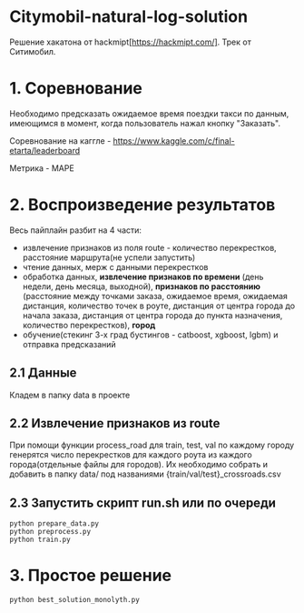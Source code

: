 # Citymobil-natural-log-solution
Решение хакатона от hackmipt[https://hackmipt.com/]. Трек от Ситимобил.

# 1. Соревнование
Необходимо предсказать ожидаемое время поездки такси по данным, имеющимся в момент, когда пользователь нажал кнопку "Заказать".
 
Соревнование на каггле - https://www.kaggle.com/c/final-etarta/leaderboard

Метрика - MAPE
# 2. Воспроизведение результатов
Весь пайплайн разбит на 4 части:
- извлечение признаков из поля route - количество перекрестков, расстояние маршрута(не успели запустить)
- чтение данных, мерж с данными перекрестков
- обработка данных, **извлечение признаков по времени** (день недели, день месяца, выходной), **признаков по расстоянию** 
(расстояние между точками заказа, ожидаемое время, ожидаемая дистанция, 
 количество точек в роуте, дистанция от центра города до начала заказа, дистанция от центра города до пункта назначения, количество перекрестков), **город**
- обучение(стекинг 3-х град бустингов - catboost, xgboost, lgbm) и отправка предсказаний
## 2.1 Данные
Кладем в папку data в проекте
## 2.2 Извлечение признаков из route
При помощи функции process_road для train, test, val по каждому городу генерятся число перекрестков для каждого роута из каждого города(отдельные файлы для городов). Их необходимо собрать и добавить в папку data/ под названиями {train/val/test}_crossroads.csv
## 2.3 Запустить скрипт run.sh или по очереди
```shell script
python prepare_data.py
python preprocess.py
python train.py
```

# 3. Простое решение
```shell script
python best_solution_monolyth.py
```
